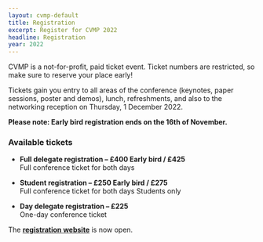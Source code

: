 ```yaml
---
layout: cvmp-default
title: Registration
excerpt: Register for CVMP 2022
headline: Registration
year: 2022
---
```


CVMP is a not-for-profit, paid ticket event.
Ticket numbers are restricted, so make sure to reserve your place early!

Tickets gain you entry to all areas of the conference (keynotes, paper sessions, poster and demos), lunch, refreshments, and also to the networking reception on Thursday, 1 December 2022.

**Please note: Early bird registration ends on the 16th of November.**

### Available tickets 

- **Full delegate registration – £400 <span class="label label-info">Early bird</span> / £425**  
Full conference ticket for both days

- **Student registration – £250 <span class="label label-info">Early bird</span> / £275**  
Full conference ticket for both days <span class="label label-info">Students only</span>

- **Day delegate registration – £225**  
One-day conference ticket

The **[registration website](https://store.york.ac.uk/product-catalogue/computer-science/cvmp-2022)** is now open. 

